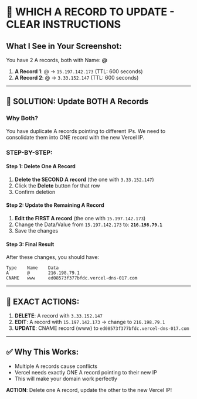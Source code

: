 # 🎯 WHICH A RECORD TO UPDATE - CLEAR INSTRUCTIONS

## What I See in Your Screenshot:
You have 2 A records, both with Name: **@**

1. **A Record 1**: @ → `15.197.142.173` (TTL: 600 seconds)
2. **A Record 2**: @ → `3.33.152.147` (TTL: 600 seconds)

---

## 🚨 SOLUTION: Update BOTH A Records

### Why Both?
You have duplicate A records pointing to different IPs. We need to consolidate them into ONE record with the new Vercel IP.

### STEP-BY-STEP:

#### Step 1: Delete One A Record
1. **Delete the SECOND A record** (the one with `3.33.152.147`)
2. Click the **Delete** button for that row
3. Confirm deletion

#### Step 2: Update the Remaining A Record
1. **Edit the FIRST A record** (the one with `15.197.142.173`)
2. Change the Data/Value from `15.197.142.173` to: **`216.198.79.1`**
3. Save the changes

#### Step 3: Final Result
After these changes, you should have:
```
Type    Name    Data
A       @       216.198.79.1
CNAME   www     ed08573f377bfdc.vercel-dns-017.com
```

---

## 🔧 EXACT ACTIONS:

1. **DELETE**: A record with `3.33.152.147`
2. **EDIT**: A record with `15.197.142.173` → change to `216.198.79.1`
3. **UPDATE**: CNAME record (www) to `ed08573f377bfdc.vercel-dns-017.com`

---

## ✅ Why This Works:
- Multiple A records cause conflicts
- Vercel needs exactly ONE A record pointing to their new IP
- This will make your domain work perfectly

**ACTION**: Delete one A record, update the other to the new Vercel IP!
